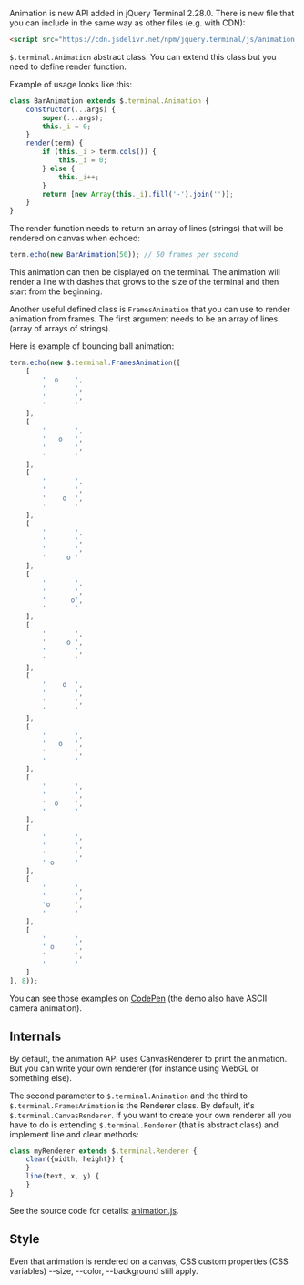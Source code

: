 Animation is new API added in jQuery Terminal 2.28.0. There is new file that you can include in the same way as other files (e.g. with CDN):

```html
<script src="https://cdn.jsdelivr.net/npm/jquery.terminal/js/animation.js"></script>
```

`$.terminal.Animation` abstract class. You can extend this class but you need to define render function.

Example of usage looks like this:

```javascript
class BarAnimation extends $.terminal.Animation {
    constructor(...args) {
        super(...args);
        this._i = 0;
    }
    render(term) {
        if (this._i > term.cols()) {
            this._i = 0;
        } else {
            this._i++;
        }
        return [new Array(this._i).fill('-').join('')];
    }
}
```

The render function needs to return an array of lines (strings) that will be rendered on canvas when echoed:

```javascript
term.echo(new BarAnimation(50)); // 50 frames per second
```

This animation can then be displayed on the terminal. The animation will render a line with dashes that grows to the size of the terminal and then start from the beginning.

Another useful defined class is `FramesAnimation` that you can use to render animation from frames. The first argument needs to be an array of lines (array of arrays of strings).

Here is example of bouncing ball animation:

```javascript
term.echo(new $.terminal.FramesAnimation([
    [
        '  o    ',
        '       ',
        '       ',
        '       '
    ],
    [
        '       ',
        '   o   ',
        '       ',
        '       '
    ],
    [
        '       ',
        '       ',
        '    o  ',
        '       '
    ],
    [
        '       ',
        '       ',
        '       ',
        '     o '
    ],
    [
        '       ',
        '       ',
        '      o',
        '       '
    ],
    [
        '       ',
        '     o ',
        '       ',
        '       '
    ],
    [
        '    o  ',
        '       ',
        '       ',
        '       '
    ],
    [
        '       ',
        '   o   ',
        '       ',
        '       '
    ],
    [
        '       ',
        '       ',
        '  o    ',
        '       '
    ],
    [
        '       ',
        '       ',
        '       ',
        ' o     '
    ],
    [
        '       ',
        '       ',
        'o      ',
        '       '
    ],
    [
        '       ',
        ' o     ',
        '       ',
        '       '
    ]
], 8));
```

You can see those examples on [CodePen](https://codepen.io/jcubic/pen/VweodLO?editors=0010) (the demo also have ASCII camera animation).

## Internals

By default, the animation API uses CanvasRenderer to print the animation. But you can write your own renderer (for instance using WebGL or something else).

The second parameter to `$.terminal.Animation` and the third to `$.terminal.FramesAnimation` is the Renderer class. By default, it's `$.terminal.CanvasRenderer`. If you want to create your own renderer all you have to do is extending `$.terminal.Renderer` (that is abstract class) and implement line and clear methods:

```javascript
class myRenderer extends $.terminal.Renderer {
    clear({width, height}) {
    }
    line(text, x, y) {
    }
}
```

See the source code for details: [animation.js](https://github.com/jcubic/jquery.terminal/blob/master/js/animation.js).

## Style
Even that animation is rendered on a canvas, CSS custom properties (CSS variables) --size, --color, --background still apply.
